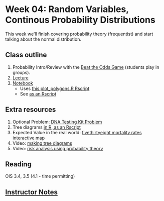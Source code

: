 # Week 04: Random Variables, Continous Probability Distributions

This week we'll finish covering probability theory (frequentist) and start talking about the normal distribution.

## Class outline
 
 1. Probability Intro/Review with the [Beat the Odds Game](http://d3tt741pwxqwm0.cloudfront.net/WGBH/mgbh/mgbh_int_beatodds/index.html) (students play in groups).
 1. [Lecture](lecture4_f2019_toupload_part1_uptoRandomVars.pdf)
 1. [Notebook](prep_notebook_normalDistribution.ipynb)
    * Uses [this plot_polygons.R Rscript](plot_polygons.R)
	* See [as an Rscript](Rscripts/prepNotes_part2_beginningNormalDistribution.R)
 
## Extra resources

 1. Optional Problem: [DNA Testing Kit Problem](dna_testing_treeProblem.pdf)
 1. Tree diagrams [in R, as an Rscript](Rscripts/prepNotes_part1_treeDiagrams_onlyIfWeHaveTime.R)
 1. Expected Value in the real world: [fivethirtyeight mortality rates interactive map](https://projects.fivethirtyeight.com/mortality-rates-united-states/)
 1. Video: [making tree diagrams](https://www.youtube.com/watch?v=PVF5QBMF4lk&feature=youtu.be)
 1. Video: [risk analysis using probability theory](https://thinktv.pbslearningmedia.org/resource/mgbh-math-ee-sprisk/probability-risk-analysis/#.Xpx91dNKjKZ)


## Reading

OIS 3.4, 3.5  (4.1 - time permitting)

## [Instructor Notes](instructor_notes.md)

